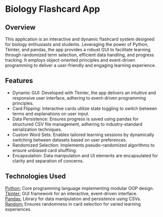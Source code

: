 # **Biology Flashcard App**

## **Overview**
This application is an interactive and dynamic flashcard system designed for biology enthusiasts and students. Leveraging the power of Python, Tkinter, and pandas, the app provides a robust GUI to facilitate learning through randomized term selection, efficient data handling, and progress tracking. It employs object-oriented principles and event-driven programming to deliver a user-friendly and engaging learning experience.<br>

## **Features**
- Dynamic GUI: Developed with Tkinter, the app delivers an intuitive and responsive user interface, adhering to event-driven programming principles.<br>
- Card Flipping: Interactive cards utilize state toggling to switch between terms and explanations on user input.<br>
- Data Persistence: Ensures progress is saved using pandas for structured CSV file management, adhering to industry-standard serialization techniques.<br>
- Custom Word Sets: Enables tailored learning sessions by dynamically switching between datasets based on user preferences.<br>
- Randomized Selection: Implements pseudo-randomized algorithms to ensure unbiased card shuffling.<br>
- Encapsulation: Data manipulation and UI elements are encapsulated for clarity and separation of concerns.<br>

## **Technologies Used**
<ins>Python:</ins> Core programming language implementing modular OOP design.<br>
<ins>Tkinter:</ins> GUI framework for an interactive, event-driven interface.<br>
<ins>Pandas:</ins> Library for data manipulation and persistence using CSVs.<br>
<ins>Random:</ins> Ensures randomness in card selection for varied learning experiences.<br>
